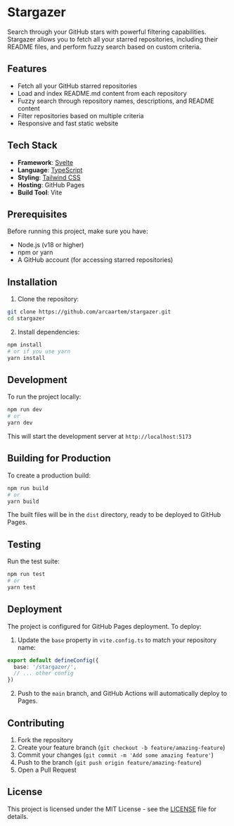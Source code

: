 # Stargazer

Search through your GitHub stars with powerful filtering capabilities. Stargazer allows you to fetch all your starred repositories, including their README files, and perform fuzzy search based on custom criteria.

## Features

- Fetch all your GitHub starred repositories
- Load and index README.md content from each repository
- Fuzzy search through repository names, descriptions, and README content
- Filter repositories based on multiple criteria
- Responsive and fast static website

## Tech Stack

- **Framework**: [Svelte](https://svelte.dev/)
- **Language**: [TypeScript](https://www.typescriptlang.org/)
- **Styling**: [Tailwind CSS](https://tailwindcss.com/)
- **Hosting**: GitHub Pages
- **Build Tool**: Vite

## Prerequisites

Before running this project, make sure you have:

- Node.js (v18 or higher)
- npm or yarn
- A GitHub account (for accessing starred repositories)

## Installation

1. Clone the repository:
```bash
git clone https://github.com/arcaartem/stargazer.git
cd stargazer
```

2. Install dependencies:
```bash
npm install
# or if you use yarn
yarn install
```

## Development

To run the project locally:

```bash
npm run dev
# or
yarn dev
```

This will start the development server at `http://localhost:5173`

## Building for Production

To create a production build:

```bash
npm run build
# or
yarn build
```

The built files will be in the `dist` directory, ready to be deployed to GitHub Pages.

## Testing

Run the test suite:

```bash
npm run test
# or
yarn test
```

## Deployment

The project is configured for GitHub Pages deployment. To deploy:

1. Update the `base` property in `vite.config.ts` to match your repository name:
```typescript
export default defineConfig({
  base: '/stargazer/',
  // ... other config
})
```

2. Push to the `main` branch, and GitHub Actions will automatically deploy to Pages.

## Contributing

1. Fork the repository
2. Create your feature branch (`git checkout -b feature/amazing-feature`)
3. Commit your changes (`git commit -m 'Add some amazing feature'`)
4. Push to the branch (`git push origin feature/amazing-feature`)
5. Open a Pull Request

## License

This project is licensed under the MIT License - see the [LICENSE](LICENSE) file for details.

